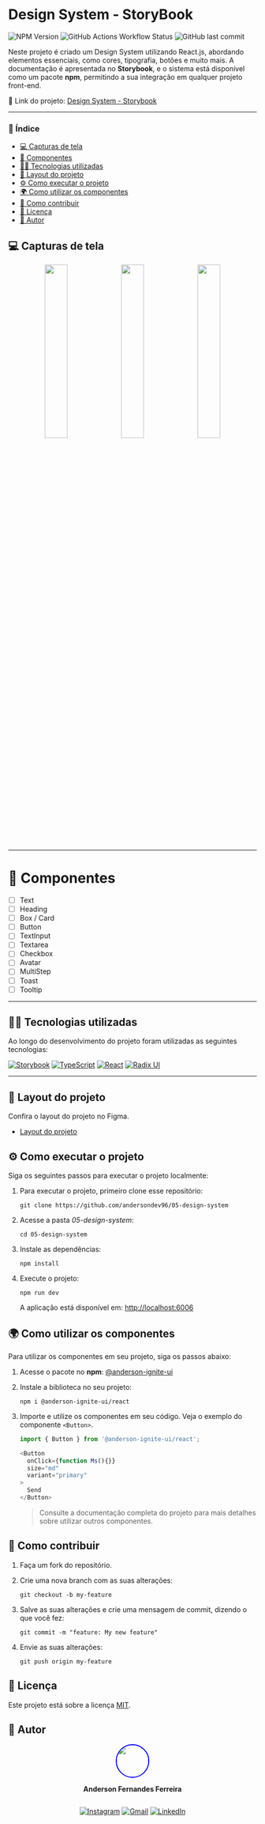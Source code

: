 # Design System - StoryBook
![NPM Version](https://img.shields.io/npm/v/%40anderson-ignite-ui%2Freact?style=flat-square)
![GitHub Actions Workflow Status](https://img.shields.io/github/actions/workflow/status/andersondev96/05-design-system/release.yml?style=flat-square&color=blue)
![GitHub last commit](https://img.shields.io/github/last-commit/andersondev96/05-design-system?style=flat-square&color=blue)


Neste projeto é criado um Design System utilizando React.js, abordando elementos essenciais, como cores, tipografia, botões e muito mais. A documentação é apresentada no **Storybook**, e o sistema está disponível como um pacote **npm**, permitindo a sua integração em qualquer projeto front-end.

🔗 Link do projeto: [Design System - Storybook](https://andersondev96.github.io/05-design-system)

---

### 📌 Índice
- [💻 Capturas de tela](#-capturas-de-tela)
- [🚀 Componentes](#-componentes)
- [🧑‍💻 Tecnologias utilizadas](#-tecnologias-utilizadas)
- [🎨 Layout do projeto](#-layout-do-projeto)
- [⚙ Como executar o projeto](#-como-executar-o-projeto)
- [🌍 Como utilizar os componentes](#-como-utilizar-os-componentes)
- [🤝 Como contribuir](#-como-contribuir)
- [📝 Licença](#-licença)
- [👥 Autor](#-autor)

## 💻 Capturas de tela

<p align="center">
  <img src="https://github.com/user-attachments/assets/4e39065e-b864-4806-9cfa-48386c38074c" width="30%">
  <img src="https://github.com/user-attachments/assets/816ef1a0-365f-430b-915f-8fbddda3e9e2" width="30%">
  <img src="https://github.com/user-attachments/assets/6864bff4-7abf-4a78-abdf-fc958439fa6f" width="30%">
</p>

---

# 🚀 Componentes

- [ ] Text
- [ ] Heading
- [ ] Box / Card
- [ ] Button
- [ ] TextInput
- [ ] Textarea
- [ ] Checkbox
- [ ] Avatar
- [ ] MultiStep
- [ ] Toast
- [ ] Tooltip

---

## 🧑‍💻 Tecnologias utilizadas
Ao longo do desenvolvimento do projeto foram utilizadas as seguintes tecnologias:

[![Storybook](https://img.shields.io/badge/-Storybook-FF4785?style=for-the-badge&logo=storybook&logoColor=white)](https://storybook.js.org/)
[![TypeScript](https://img.shields.io/badge/typescript-%23007ACC.svg?style=for-the-badge&logo=typescript&logoColor=white)](https://www.typescriptlang.org/)
[![React](https://img.shields.io/badge/react-%2320232a.svg?style=for-the-badge&logo=react&logoColor=%2361DAFB)](https://react.dev/)
[![Radix UI](https://img.shields.io/badge/radix%20ui-161618.svg?style=for-the-badge&logo=radix-ui&logoColor=white)](https://www.radix-ui.com/)

---
## 🎨 Layout do projeto
Confira o layout do projeto no Figma.
- [Layout do projeto](https://www.figma.com/design/NYfrAhWNH0cyrUXjBt2XJL/Ignite-Call?node-id=0-1&t=flsUTrlo4XcKR8eD-1)

## ⚙ Como executar o projeto
Siga os seguintes passos para executar o projeto localmente:

1. Para executar o projeto, primeiro clone esse repositório:
    ```
    git clone https://github.com/andersondev96/05-design-system
    ```

2. Acesse a pasta *05-design-system*:
    ```
    cd 05-design-system
    ```

3. Instale as dependências:
    ```
    npm install
    ```

4. Execute o projeto:
    ```
    npm run dev
    ```

    A aplicação está disponível em: [http://localhost:6006](http://localhost:6006)

## 🌍 Como utilizar os componentes
Para utilizar os componentes em seu projeto, siga os passos abaixo: 

1. Acesse o pacote no **npm**: [@anderson-ignite-ui](https://www.npmjs.com/package/@anderson-ignite-ui/react)

2. Instale a biblioteca no seu projeto: 
    ```
    npm i @anderson-ignite-ui/react
    ```

3. Importe e utilize os componentes em seu código. Veja o exemplo do componente `<Button>`.

    ```ts
    import { Button } from '@anderson-ignite-ui/react';
    
    <Button
      onClick={function Ms(){}}
      size="md"
      variant="primary"
    >
      Send
    </Button>
    ```

    > Consulte a documentação completa do projeto para mais detalhes sobre utilizar outros componentes.

## 🤝 Como contribuir
1. Faça um fork do repositório.

2. Crie uma nova branch com as suas alterações:
    ```
    git checkout -b my-feature
    ```
3. Salve as suas alterações e crie uma mensagem de commit, dizendo o que você fez: 
    ```
    git commit -m "feature: My new feature"
    ```
4. Envie as suas alterações: 
    ```
    git push origin my-feature
    ```

## 📝 Licença
 Este projeto está sobre a licença [MIT](LICENSE).

## 👥 Autor

<div style="display:flex; flex-direction:column; align-items: center;">

<a href="https://www.linkedin.com/in/anderson-fernandes96/">
<img src="https://avatars.githubusercontent.com/u/49786548?v=4" width="64" style="border: 2px solid blue; border-radius: 50px" />
</a>

**Anderson Fernandes Ferreira**

[![Instagram](https://img.shields.io/badge/-Instagram-%23E4405F?style=for-the-badge&logo=instagram&logoColor=white)](https://instagram.com/anderson_ff13)
[![Gmail](https://img.shields.io/badge/-Gmail-%23333?style=for-the-badge&logo=gmail&logoColor=white)](mailto:andersonfferreira96@gmail.com.br)
[![LinkedIn](https://img.shields.io/badge/-LinkedIn-%230077B5?style=for-the-badge&logo=linkedin&logoColor=white)](https://www.linkedin.com/in/anderson-fernandes96/)
